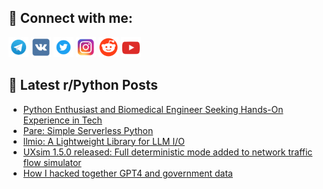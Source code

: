 ## 🔎 Connect with me:
[<img src="https://github.com/bullbesh/bullbesh/blob/main/images/Telegram.png" width="32" height="32" />](https://t.me/bullbesh)
[<img src="https://github.com/bullbesh/bullbesh/blob/main/images/VK.png" width="32" height="32" />](https://vk.com/bullbesh)
[<img src="https://github.com/bullbesh/bullbesh/blob/main/images/Twitter.png" width="32" height="32" />](https://twitter.com/bullbesh1)
[<img src="https://github.com/bullbesh/bullbesh/blob/main/images/Instagram.png" width="32" height="32" />](https://www.instagram.com/bullbesh)
[<img src="https://github.com/bullbesh/bullbesh/blob/main/images/Reddit.png" width="32" height="32" />](https://www.reddit.com/user/bullbesh)
[<img src="https://github.com/bullbesh/bullbesh/blob/main/images/YouTube.png" width="32" height="32" />](https://www.youtube.com/channel/UCtfjRs6uzgq5mfm8S06WTcg)

## 📕 Latest r/Python Posts
<!-- BLOG-POST-LIST:START -->
- [Python Enthusiast and Biomedical Engineer Seeking Hands-On Experience in Tech](https://www.reddit.com/r/Python/comments/1extamt/python_enthusiast_and_biomedical_engineer_seeking/)
- [Pare: Simple Serverless Python](https://www.reddit.com/r/Python/comments/1ext0wg/pare_simple_serverless_python/)
- [llmio: A Lightweight Library for LLM I/O](https://www.reddit.com/r/Python/comments/1exsm6z/llmio_a_lightweight_library_for_llm_io/)
- [UXsim 1.5.0 released: Full deterministic mode added to network traffic flow simulator](https://www.reddit.com/r/Python/comments/1exq4xg/uxsim_150_released_full_deterministic_mode_added/)
- [How I hacked together GPT4 and government data](https://www.reddit.com/r/Python/comments/1exp952/how_i_hacked_together_gpt4_and_government_data/)
<!-- BLOG-POST-LIST:END -->
